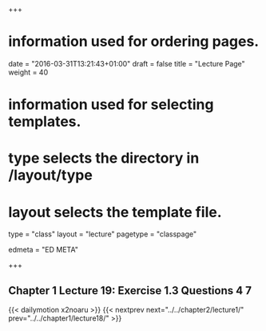 +++
# information used for ordering pages.
date = "2016-03-31T13:21:43+01:00"
draft = false
title = "Lecture Page"
weight = 40

# information used for selecting templates.
# type selects the directory in /layout/type
# layout selects the template file.

type   = "class"
layout = "lecture"
pagetype = "classpage"





edmeta = "ED META"

+++
## Chapter 1 Lecture 19: Exercise 1.3 Questions 4 7

{{< dailymotion x2noaru >}}
{{< nextprev next="../../chapter2/lecture1/"     prev="../../chapter1/lecture18/"  >}}
